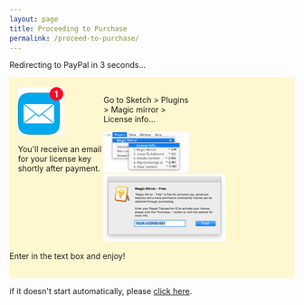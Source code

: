 ```yaml
---
layout: page
title: Proceeding to Purchase
permalink: /proceed-to-purchase/
---
```


<div markdown="1" class="center" style="height:300px">

Redirecting to PayPal in 3 seconds...

<div style="background-color: #FFF7D0; width:100%;">
	<br>
	<div style="float: left; width: 30%; margin-left: 15px;">
		<img src="/images/tips-mail.png">
		<p>You'll receive an email for your license key shortly after payment.</p>
	</div>
	<div style="float: left; width: 30%">
		<p>Go to Sketch > Plugins > Magic mirror > License info...</p>
		<img src="/images/tips-menu.png">
	</div>
	<div>
		<img src="/images/tips-input.png">
		<p>Enter in the text box and enjoy!</p>
	</div>
	<br>
</div>

if it doesn't start automatically, please [click here](https://www.paypal.com/cgi-bin/webscr?cmd=_s-xclick&hosted_button_id=9SVXLQ753LJKY).

</div>

<script>
proceedToPurchaseDelayed()
</script>